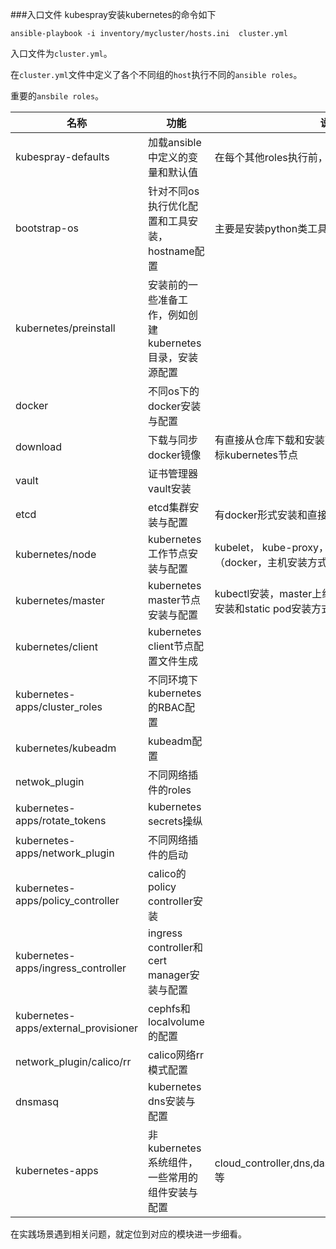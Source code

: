 ###入口文件
kubespray安装kubernetes的命令如下
```
ansible-playbook -i inventory/mycluster/hosts.ini  cluster.yml
```
入口文件为```cluster.yml```。

在```cluster.yml```文件中定义了各个不同组的```host```执行不同的```ansible roles```。

重要的```ansbile roles```。

名称| 功能| 说明
----|----|----
kubespray-defaults| 加载ansible中定义的变量和默认值|在每个其他roles执行前，都会执行该role
bootstrap-os|针对不同os执行优化配置和工具安装，hostname配置|主要是安装python类工具
kubernetes/preinstall|安装前的一些准备工作，例如创建kubernetes目录，安装源配置|
docker|不同os下的docker安装与配置|
download|下载与同步docker镜像|有直接从仓库下载和安装节点下载一次然后发送给目标kubernetes节点
vault|证书管理器vault安装|
etcd|etcd集群安装与配置|有docker形式安装和直接安装到主机两种方式
kubernetes/node|kubernetes 工作节点安装与配置| kubelet， kube-proxy，IPVS配置，kubeadm方式（docker，主机安装方式）等
kubernetes/master|kubernetes master节点安装与配置|kubectl安装，master上组件的安装（有kubeadm安装和static pod安装方式）
kubernetes/client|kubernetes client节点配置文件生成|
kubernetes-apps/cluster_roles|不同环境下kubernetes的RBAC配置|
kubernetes/kubeadm|kubeadm配置|
netwok_plugin|不同网络插件的roles|
kubernetes-apps/rotate_tokens|kubernetes secrets操纵|
kubernetes-apps/network_plugin|不同网络插件的启动|
kubernetes-apps/policy_controller|calico的policy controller安装|
kubernetes-apps/ingress_controller|ingress controller和cert manager安装与配置|
kubernetes-apps/external_provisioner|cephfs和localvolume的配置|
network_plugin/calico/rr|calico网络rr模式配置|
dnsmasq|kubernetes dns安装与配置|
kubernetes-apps|非kubernetes系统组件，一些常用的组件安装与配置|cloud_controller,dns,dashboard,helm,efk,registry等

在实践场景遇到相关问题，就定位到对应的模块进一步细看。
